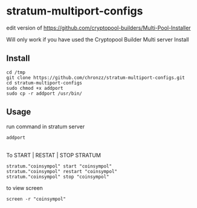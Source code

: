 # stratum-multiport-configs

edit version of https://github.com/cryptopool-builders/Multi-Pool-Installer


Will only work if you have used the Cryptopool Builder Multi server Install

<div><h2>Install</h2></div>
<code>cd /tmp</code><br>
<code>git clone https://github.com/chronzz/stratum-multiport-configs.git</code><br>
<code>cd stratum-multiport-configs</code><br>
<code>sudo chmod +x addport</code><br>
<code>sudo cp -r addport /usr/bin/</code><br>

<div><h2>Usage</h2></div>
<p>run command in stratum server</p>
<code>addport</code>
<br><br>
<p>To START | RESTAT | STOP STRATUM</p>
<code>stratum."coinsympol" start "coinsympol"</code><br>
<code>stratum."coinsympol" restart "coinsympol"</code><br>
<code>stratum."coinsympol" stop "coinsympol"</code><br>
<p>to view screen</p>
<code>screen -r "coinsympol"</code>
